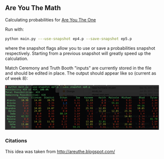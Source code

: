 ## Are You The Math

Calculating probabilities for [Are You The One](https://en.wikipedia.org/wiki/Are_You_the_One%3F)

Run with:
```bash
python main.py ---use-snapshot ep4.p --save-snapshot ep5.p
```

where the snapshot flags allow you to use or save a probabilities snapshot respectively. Starting from a previous snapshot will greatly speed up the calculation.

Match Ceremony and Truth Booth "inputs" are currently stored in the file and should be edited in place. The output should appear like so (current as of week 8):

![](example.png)

### Citations

This idea was taken from http://areuthe.blogspot.com/
